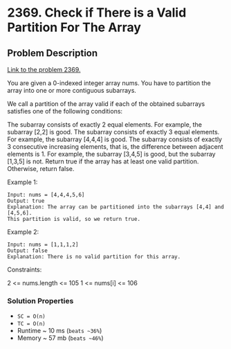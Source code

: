 # 2369. Check if There is a Valid Partition For The Array

## Problem Description

[Link to the problem 2369.](https://leetcode.com/problems/check-if-there-is-a-valid-partition-for-the-array/description/)
      
You are given a 0-indexed integer array nums. You have to partition the array into one or more contiguous subarrays.

We call a partition of the array valid if each of the obtained subarrays satisfies one of the following conditions:

The subarray consists of exactly 2 equal elements. For example, the subarray [2,2] is good.
The subarray consists of exactly 3 equal elements. For example, the subarray [4,4,4] is good.
The subarray consists of exactly 3 consecutive increasing elements, that is, the difference between adjacent elements is 1. For example, the subarray [3,4,5] is good, but the subarray [1,3,5] is not.
Return true if the array has at least one valid partition. Otherwise, return false.



Example 1:

```
Input: nums = [4,4,4,5,6]
Output: true
Explanation: The array can be partitioned into the subarrays [4,4] and [4,5,6].
This partition is valid, so we return true.
```
Example 2:

```
Input: nums = [1,1,1,2]
Output: false
Explanation: There is no valid partition for this array.
```

Constraints:

2 <= nums.length <= 105
1 <= nums[i] <= 106

### Solution Properties
* `SC = O(n)`
* `TC = O(n)`
* Runtime ~ 10 ms (`beats ~36%`)
* Memory ~ 57 mb (`beats ~46%`)